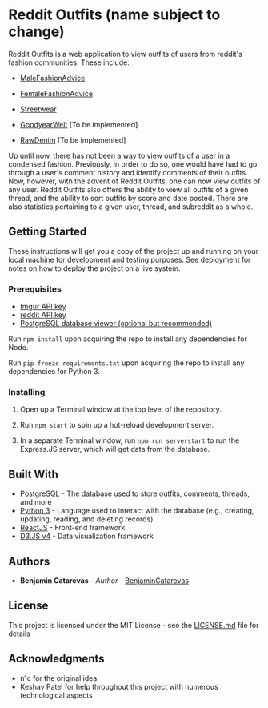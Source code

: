 # Reddit Outfits (name subject to change)

Reddit Outfits is a web application to view outfits of users from reddit's fashion communities. These include:

- [MaleFashionAdvice](https://reddit.com/r/malefashionadvice)

- [FemaleFashionAdvice](https://reddit.com/r/femalefashionadvice)

- [Streetwear](https://reddit.com/r/streetwear)

- [GoodyearWelt](https://reddit.com/r/goodyearwelt) [To be implemented]

- [RawDenim](https://reddit.com/r/rawdenim) [To be implemented]

Up until now, there has not been a way to view outfits of a user in a condensed fashion. Previously, in order to do so, one would have had to go through a user's comment history and identify comments of their outfits. Now, however, with the advent of Reddit Outfits, one can now view outfits of any user. Reddit Outfits also offers the ability to view all outfits of a given thread, and the ability to sort outfits by score and date posted. There are also statistics pertaining to a given user, thread, and subreddit as a whole.

## Getting Started

These instructions will get you a copy of the project up and running on your local machine for development and testing purposes. See deployment for notes on how to deploy the project on a live system.

<TBD>

### Prerequisites

- [Imgur API key](https://api.imgur.com/)
- [reddit API key](https://www.reddit.com/wiki/api)
- [PostgreSQL database viewer (optional but recommended)](https://www.pgadmin.org/)

Run `npm install` upon acquiring the repo to install any dependencies for Node.

Run `pip freeze requirements.txt` upon acquiring the repo to install any dependencies for Python 3.

### Installing

1. Open up a Terminal window at the top level of the repository.

2. Run `npm start` to spin up a hot-reload development server.

3. In a separate Terminal window, run `npm run serverstart` to run the Express.JS server, which will get data from the database.

## Built With

- [PostgreSQL](https://www.postgresql.org/) - The database used to store outfits, comments, threads, and more
- [Python 3](https://www.python.org/) - Language used to interact with the database (e.g., creating, updating, reading, and deleting records)
- [ReactJS](https://reactjs.org/) - Front-end framework
- [D3.JS v4](https://d3js.org/) - Data visualization framework

## Authors

- **Benjamin Catarevas** - _Author_ - [BenjaminCatarevas](https://github.com/BenjaminCatarevas)

## License

This project is licensed under the MIT License - see the [LICENSE.md](LICENSE.md) file for details

## Acknowledgments

- n1c for the original idea
- Keshav Patel for help throughout this project with numerous technological aspects
